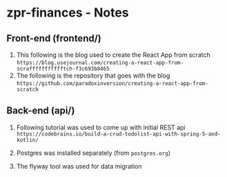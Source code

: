 # zpr-finances - Notes


## Front-end (frontend/)
1. This following is the blog used to create the React App from scratch
`https://blog.usejournal.com/creating-a-react-app-from-scraffffffffffftch-f3c693b8465`
2. The following is the repository that goes with the blog
`https://github.com/paradoxinversion/creating-a-react-app-from-scratch`


## Back-end (api/)

1. Following tutorial was used to come up with initial REST api
`https://codebrains.io/build-a-crud-todolist-api-with-spring-5-and-kotlin/`

2. Postgres was installed separately (from `postgres.org`)

3. The flyway tool was used for data migration


